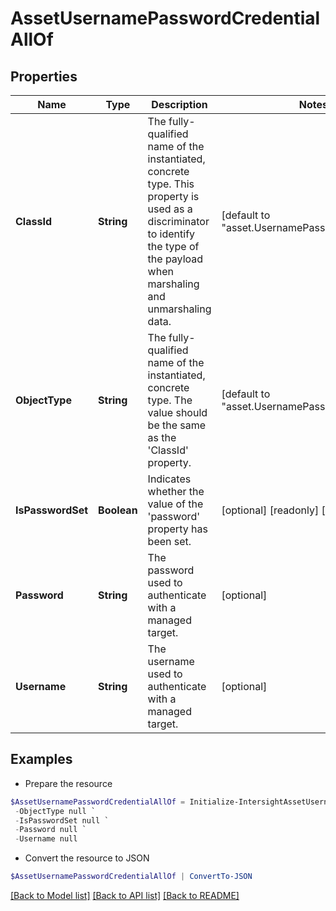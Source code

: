 # AssetUsernamePasswordCredentialAllOf
## Properties

Name | Type | Description | Notes
------------ | ------------- | ------------- | -------------
**ClassId** | **String** | The fully-qualified name of the instantiated, concrete type. This property is used as a discriminator to identify the type of the payload when marshaling and unmarshaling data. | [default to "asset.UsernamePasswordCredential"]
**ObjectType** | **String** | The fully-qualified name of the instantiated, concrete type. The value should be the same as the &#39;ClassId&#39; property. | [default to "asset.UsernamePasswordCredential"]
**IsPasswordSet** | **Boolean** | Indicates whether the value of the &#39;password&#39; property has been set. | [optional] [readonly] [default to $false]
**Password** | **String** | The password used to authenticate with a managed target. | [optional] 
**Username** | **String** | The username used to authenticate with a managed target. | [optional] 

## Examples

- Prepare the resource
```powershell
$AssetUsernamePasswordCredentialAllOf = Initialize-IntersightAssetUsernamePasswordCredentialAllOf  -ClassId null `
 -ObjectType null `
 -IsPasswordSet null `
 -Password null `
 -Username null
```

- Convert the resource to JSON
```powershell
$AssetUsernamePasswordCredentialAllOf | ConvertTo-JSON
```

[[Back to Model list]](../README.md#documentation-for-models) [[Back to API list]](../README.md#documentation-for-api-endpoints) [[Back to README]](../README.md)

